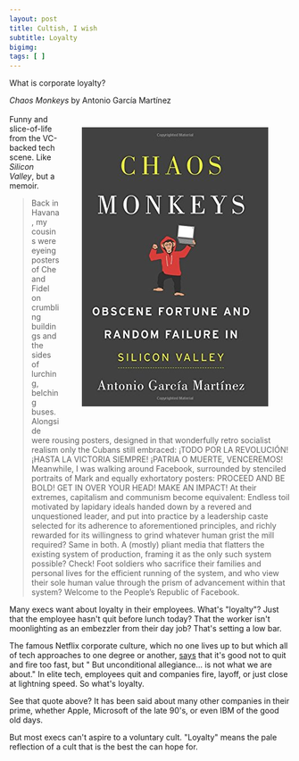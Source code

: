 ```yaml
---
layout: post
title: Cultish, I wish 
subtitle: Loyalty
bigimg: 
tags: [ ]
---
```

 
What is corporate loyalty?

<!--end.excerpt-->
_Chaos Monkeys_ by Antonio García Martínez  
 <img style="padding:40px" align="right"  src="/img/chaosmonkeys.jpg" />  
Funny and slice-of-life from the VC-backed tech scene. Like _Silicon Valley_, but a memoir.
<blockquote>
Back in Havana, my cousins were eyeing posters of Che and Fidel on crumbling buildings and the sides of lurching, belching buses. Alongside were rousing posters, designed in that wonderfully retro socialist realism only the Cubans still embraced: ¡TODO POR LA REVOLUCIÓN! ¡HASTA LA VICTORIA SIEMPRE! ¡PATRIA O MUERTE, VENCEREMOS!
Meanwhile, I was walking around Facebook, surrounded by stenciled portraits of Mark and equally exhortatory posters: PROCEED AND BE BOLD! GET IN OVER YOUR HEAD! MAKE AN IMPACT!
At their extremes, capitalism and communism become equivalent:
Endless toil motivated by lapidary ideals handed down by a revered and unquestioned leader, and put into practice by a leadership caste selected for its adherence to aforementioned principles, and richly rewarded for its willingness to grind whatever human grist the mill required?
Same in both.
A (mostly) pliant media that flatters the existing system of production, framing it as the only such system possible?
Check!
Foot soldiers who sacrifice their families and personal lives for the efficient running of the system, and who view their sole human value through the prism of advancement within that system?
Welcome to the People’s Republic of Facebook.
</blockquote>

Many execs want about loyalty in their employees. What's "loyalty"? Just that the employee hasn't quit before lunch today? That the worker isn't moonlighting as an embezzler from their day job? That's setting a low bar.

The famous Netflix corporate culture, which no one lives up to but which all of tech approaches to one degree or another, [says](https://jobs.netflix.com/culture) that it's good not to quit and fire too fast, but " But unconditional allegiance... is not what we are about." In elite tech, employees quit and companies fire, layoff, or just close at lightning speed. So what's loyalty. 


See that quote above? It has been said about many other companies in their prime, whether Apple, Microsoft of the late 90's, or even IBM of the good old days.

But most execs can't aspire to a voluntary cult. "Loyalty" means the pale reflection of a cult that is the best the can hope for.
